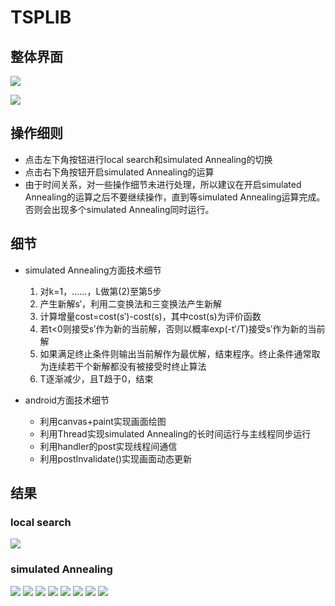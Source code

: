 # TSPLIB

## 整体界面
![](readmeSrc/1.png)

![](readmeSrc/1.gif)

## 操作细则
- 点击左下角按钮进行local search和simulated Annealing的切换
- 点击右下角按钮开启simulated Annealing的运算
- 由于时间关系，对一些操作细节未进行处理，所以建议在开启simulated Annealing的运算之后不要继续操作，直到等simulated Annealing运算完成。否则会出现多个simulated Annealing同时运行。

## 细节

- simulated Annealing方面技术细节
    1.  对k=1，……，L做第(2)至第5步
    2. 产生新解s′，利用二变换法和三变换法产生新解
    3. 计算增量cost=cost(s′)-cost(s)，其中cost(s)为评价函数
    4. 若t<0则接受s′作为新的当前解，否则以概率exp(-t′/T)接受s′作为新的当前解
    5. 如果满足终止条件则输出当前解作为最优解，结束程序。终止条件通常取为连续若干个新解都没有被接受时终止算法
    6. T逐渐减少，且T趋于0，结束
    
- android方面技术细节
    - 利用canvas+paint实现画面绘图
    - 利用Thread实现simulated Annealing的长时间运行与主线程同步运行
    - 利用handler的post实现线程间通信
    - 利用postInvalidate()实现画面动态更新

## 结果
### local search
![](readmeSrc/1.png)
### simulated Annealing
![](readmeSrc/2.png)
![](readmeSrc/3.png)
![](readmeSrc/4.png)
![](readmeSrc/5.png)
![](readmeSrc/6.png)
![](readmeSrc/7.png)
![](readmeSrc/8.png)
![](readmeSrc/9.png)




